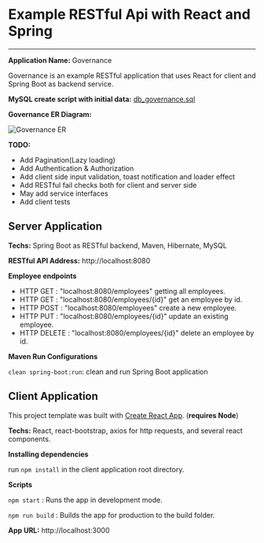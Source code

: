 # Example RESTful Api with React and Spring
---

**Application Name:** Governance

Governance is an example RESTful application that uses React for client and Spring Boot as backend service. 

**MySQL create script with initial data:** [db_governance.sql](files/db_governance.sql)

**Governance ER Diagram:**

![Governance ER](/files/databaseSchema.png?raw=true "Governance")

**TODO:**
* Add Pagination(Lazy loading)
* Add Authentication & Authorization
* Add client side input validation, toast notification and loader effect
* Add RESTful fail checks both for client and server side
* May add service interfaces
* Add client tests


## Server Application

**Techs:** Spring Boot as RESTful backend, Maven, Hibernate, MySQL
	
**RESTful API Address:** http://localhost:8080

**Employee endpoints**
 * HTTP GET 	: "localhost:8080/employees" getting all employees.
 * HTTP GET 	: "localhost:8080/employees/{id}" get an employee by id.
 * HTTP POST	: "localhost:8080/employees" create a new employee.
 * HTTP PUT 	: "localhost:8080/employees/{id}" update an existing employee.
 * HTTP DELETE : "localhost:8080/employees/{id}" delete an employee by id.


**Maven Run Configurations**

`clean spring-boot:run`: clean and run Spring Boot application


## Client Application

This project template was built with [Create React App](https://github.com/facebookincubator/create-react-app). (**requires Node**)

**Techs:** React, react-bootstrap, axios for http requests, and several react components.

**Installing dependencies**

run `npm install` in the client application root directory.

**Scripts**

`npm start` : Runs the app in development mode.

`npm run build` : Builds the app for production to the build folder.

**App URL:** http://localhost:3000


